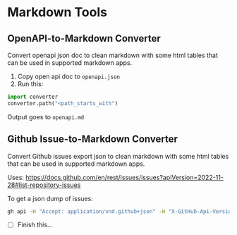# Markdown Tools
## OpenAPI-to-Markdown Converter

Convert openapi json doc to clean markdown with some html tables that can be used in supported markdown apps.

1. Copy open api doc to `openapi.json`
2. Run this:
```python
import converter
converter.path("<path_starts_with")
```

Output goes to `openapi.md`

## Github Issue-to-Markdown Converter

Convert Github issues export json to clean markdown with some html tables that can be used in supported markdown apps.

Uses: https://docs.github.com/en/rest/issues/issues?apiVersion=2022-11-28#list-repository-issues

To get a json dump of issues:

```bash
gh api -H "Accept: application/vnd.github+json" -H "X-GitHub-Api-Version: 2022-11-28" /Lifecycle-Science/actionhub-shopify-app/issues
```

- [ ] Finish this...


